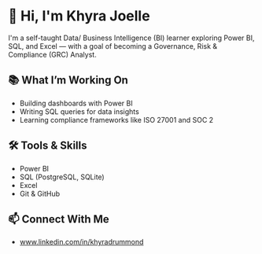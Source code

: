 # 👋 Hi, I'm Khyra Joelle

I'm a self-taught Data/ Business Intelligence (BI) learner exploring Power BI, SQL, and Excel — with a goal of becoming a Governance, Risk & Compliance (GRC) Analyst.

## 📚 What I’m Working On
- Building dashboards with Power BI
- Writing SQL queries for data insights
- Learning compliance frameworks like ISO 27001 and SOC 2

## 🛠️ Tools & Skills
- Power BI
- SQL (PostgreSQL, SQLite)
- Excel
- Git & GitHub

## 📫 Connect With Me
- www.linkedin.com/in/khyradrummond
